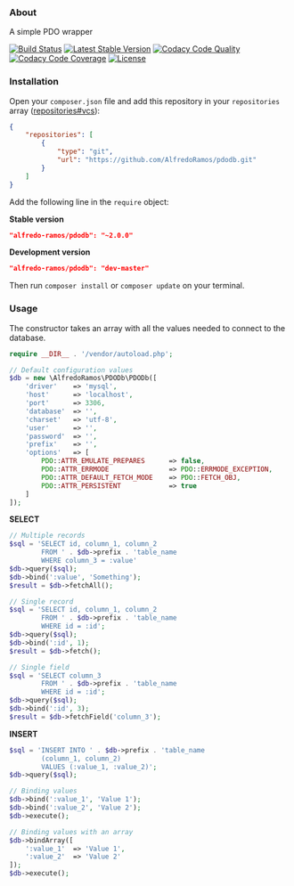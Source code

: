 ### About

A simple PDO wrapper

[![Build Status](https://img.shields.io/travis/AlfredoRamos/pdodb.svg?style=flat-square&maxAge=3600)](https://travis-ci.org/AlfredoRamos/pdodb) [![Latest Stable Version](https://img.shields.io/github/tag/AlfredoRamos/pdodb.svg?style=flat-square&label=stable&maxAge=3600)](https://github.com/AlfredoRamos/pdodb/releases) [![Codacy Code Quality](https://img.shields.io/codacy/grade/cf5b1c496a5e4945adf5ce02593468ee.svg?style=flat-square&maxAge=3600)](https://www.codacy.com/app/AlfredoRamos/pdodb) [![Codacy Code Coverage](https://img.shields.io/codacy/coverage/cf5b1c496a5e4945adf5ce02593468ee.svg?style=flat-square&maxAge=3600)](https://www.codacy.com/app/AlfredoRamos/pdodb) [![License](https://img.shields.io/github/license/AlfredoRamos/pdodb.svg?style=flat-square)](https://raw.githubusercontent.com/AlfredoRamos/pdodb/master/LICENSE)

### Installation

Open your `composer.json` file and add this repository in your `repositories` array ([repositories#vcs](https://getcomposer.org/doc/05-repositories.md#vcs)):

```json
{
	"repositories": [
		{
			"type": "git",
			"url": "https://github.com/AlfredoRamos/pdodb.git"
		}
	]
}
```

Add the following line in the `require` object:

**Stable version**

```json
"alfredo-ramos/pdodb": "~2.0.0"
```

**Development version**

```json
"alfredo-ramos/pdodb": "dev-master"
```

Then run `composer install` or `composer update` on your terminal.

### Usage

The constructor takes an array with all the values needed to connect to the database.

```php
require __DIR__ . '/vendor/autoload.php';

// Default configuration values
$db = new \AlfredoRamos\PDODb\PDODb([
	'driver'	=> 'mysql',
	'host'		=> 'localhost',
	'port'		=> 3306,
	'database'	=> '',
	'charset'	=> 'utf-8',
	'user'		=> '',
	'password'	=> '',
	'prefix'	=> '',
	'options'	=> [
		PDO::ATTR_EMULATE_PREPARES		=> false,
		PDO::ATTR_ERRMODE				=> PDO::ERRMODE_EXCEPTION,
		PDO::ATTR_DEFAULT_FETCH_MODE	=> PDO::FETCH_OBJ,
		PDO::ATTR_PERSISTENT			=> true
	]
]);
```

**SELECT**

```php
// Multiple records
$sql = 'SELECT id, column_1, column_2
		FROM ' . $db->prefix . 'table_name
		WHERE column_3 = :value'
$db->query($sql);
$db->bind(':value', 'Something');
$result = $db->fetchAll();

// Single record
$sql = 'SELECT id, column_1, column_2
		FROM ' . $db->prefix . 'table_name
		WHERE id = :id';
$db->query($sql);
$db->bind(':id', 1);
$result = $db->fetch();

// Single field
$sql = 'SELECT column_3
		FROM ' . $db->prefix . 'table_name
		WHERE id = :id';
$db->query($sql);
$db->bind(':id', 3);
$result = $db->fetchField('column_3');
```

**INSERT**

```php
$sql = 'INSERT INTO ' . $db->prefix . 'table_name
		(column_1, column_2)
		VALUES (:value_1, :value_2)';
$db->query($sql);

// Binding values
$db->bind(':value_1', 'Value 1');
$db->bind(':value_2', 'Value 2');
$db->execute();

// Binding values with an array
$db->bindArray([
	':value_1'	=> 'Value 1',
	':value_2'	=> 'Value 2'
]);
$db->execute();
```
